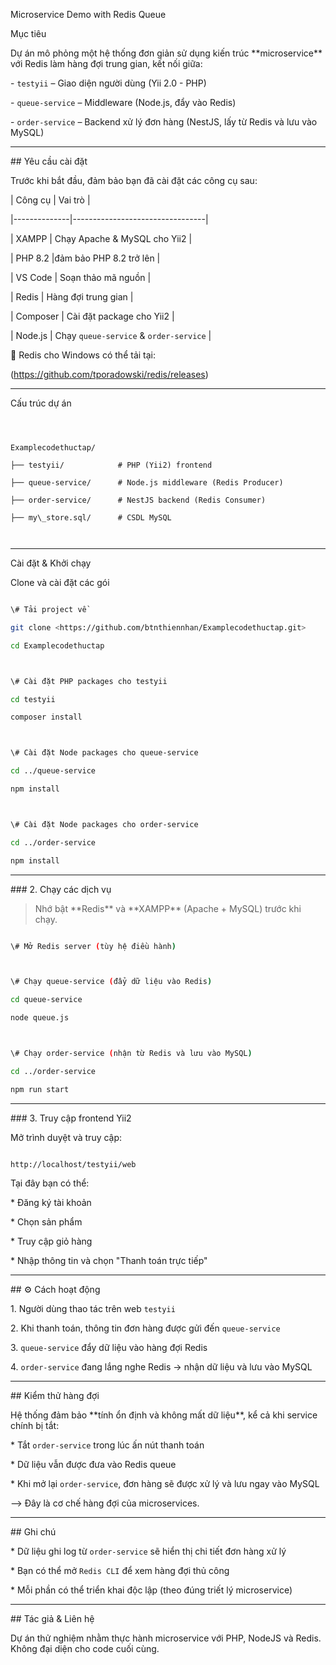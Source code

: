 Microservice Demo with Redis Queue



Mục tiêu



Dự án mô phỏng một hệ thống đơn giản sử dụng kiến trúc \*\*microservice\*\* với Redis làm hàng đợi trung gian, kết nối giữa:



\- `testyii` – Giao diện người dùng (Yii 2.0 - PHP)

\- `queue-service` – Middleware (Node.js, đẩy vào Redis)

\- `order-service` – Backend xử lý đơn hàng (NestJS, lấy từ Redis và lưu vào MySQL)



---



\## Yêu cầu cài đặt



Trước khi bắt đầu, đảm bảo bạn đã cài đặt các công cụ sau:



| Công cụ      | Vai trò                        |

|--------------|---------------------------------|

| XAMPP      | Chạy Apache \& MySQL cho Yii2   |

| PHP 8.2    |đảm bảo PHP 8.2 trở lên  |

| VS Code    | Soạn thảo mã nguồn              |

| Redis      | Hàng đợi trung gian             |

| Composer   | Cài đặt package cho Yii2        |

| Node.js    | Chạy `queue-service` \& `order-service` |



🔗 Redis cho Windows có thể tải tại:  

(https://github.com/tporadowski/redis/releases)



---



Cấu trúc dự án



```



Examplecodethuctap/

├── testyii/            # PHP (Yii2) frontend

├── queue-service/      # Node.js middleware (Redis Producer)

├── order-service/      # NestJS backend (Redis Consumer)

├── my\_store.sql/      # CSDL MySQL



````



---



Cài đặt \& Khởi chạy



Clone và cài đặt các gói



```bash

\# Tải project về

git clone <https://github.com/btnthiennhan/Examplecodethuctap.git>

cd Examplecodethuctap



\# Cài đặt PHP packages cho testyii

cd testyii

composer install



\# Cài đặt Node packages cho queue-service

cd ../queue-service

npm install



\# Cài đặt Node packages cho order-service

cd ../order-service

npm install

````



---



\### 2. Chạy các dịch vụ



> Nhớ bật \*\*Redis\*\* và \*\*XAMPP\*\* (Apache + MySQL) trước khi chạy.



```bash

\# Mở Redis server (tùy hệ điều hành)



\# Chạy queue-service (đẩy dữ liệu vào Redis)

cd queue-service

node queue.js



\# Chạy order-service (nhận từ Redis và lưu vào MySQL)

cd ../order-service

npm run start

```



---



\### 3. Truy cập frontend Yii2



Mở trình duyệt và truy cập:



```

http://localhost/testyii/web

```



Tại đây bạn có thể:



\* Đăng ký tài khoản

\* Chọn sản phẩm

\* Truy cập giỏ hàng

\* Nhập thông tin và chọn "Thanh toán trực tiếp"



---



\## ⚙️ Cách hoạt động



1\. Người dùng thao tác trên web `testyii`

2\. Khi thanh toán, thông tin đơn hàng được gửi đến `queue-service`

3\. `queue-service` đẩy dữ liệu vào hàng đợi Redis

4\. `order-service` đang lắng nghe Redis → nhận dữ liệu và lưu vào MySQL



---



\## Kiểm thử hàng đợi



Hệ thống đảm bảo \*\*tính ổn định và không mất dữ liệu\*\*, kể cả khi service chính bị tắt:



\* Tắt `order-service` trong lúc ấn nút thanh toán

\* Dữ liệu vẫn được đưa vào Redis queue

\* Khi mở lại `order-service`, đơn hàng sẽ được xử lý và lưu ngay vào MySQL



⟶ Đây là cơ chế hàng đợi của microservices.



---



\## Ghi chú



\* Dữ liệu ghi log từ `order-service` sẽ hiển thị chi tiết đơn hàng xử lý

\* Bạn có thể mở `Redis CLI` để xem hàng đợi thủ công

\* Mỗi phần có thể triển khai độc lập (theo đúng triết lý microservice)



---



\## Tác giả \& Liên hệ



Dự án thử nghiệm nhằm thực hành microservice với PHP, NodeJS và Redis. Không đại diện cho code cuối cùng.




